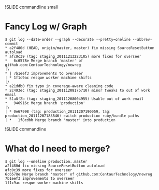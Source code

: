 !SLIDE commandline small
# Fancy Log w/ Graph #

    $ git log --date-order --graph --decorate --pretty=oneline --abbrev-commit
    * a2f480d (HEAD, origin/master, master) fix missing SourceResetButton autoload
    * afc0c39 (tag: staging_20111213223105) more fixes for overseer
    *   6c6578e Merge branch 'master' of github.com:CentaurTechnology/newreg
    |\  
    * | 7b1eef3 improvements to overseer
    | * 1f1c9ac resque worker machine shifts
    |/  
    * a21ddb0 fix typo in coverage-aware cleaning code
    * 2c403ec (tag: staging_20111208175710) minor tweaks to out of work email
    * 51a8f2b (tag: staging_20111208004955) Usable out of work email
    *   946916c Merge branch 'production'
    |\  
    | * 0e67998 (tag: production_20111207190059, tag: production_20111207183546) switch production ruby/bundle paths
    | *   1f8cdbb Merge branch 'master' into production

!SLIDE commandline
# What do I need to merge? #

    $ git log --oneline production..master
    a2f480d fix missing SourceResetButton autoload
    afc0c39 more fixes for overseer
    6c6578e Merge branch 'master' of github.com:CentaurTechnology/newreg
    7b1eef3 improvements to overseer
    1f1c9ac resque worker machine shifts
